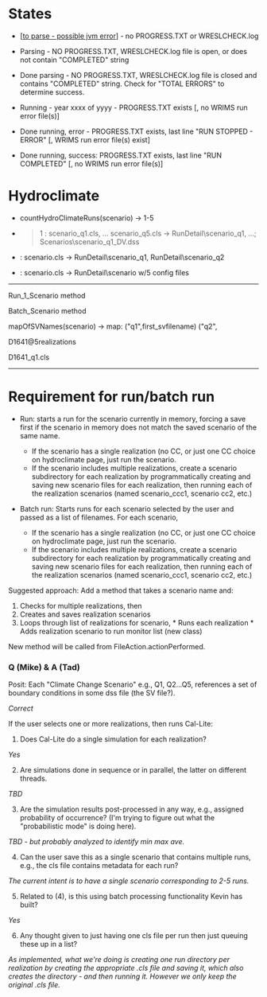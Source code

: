 # States #

  * [[to parse - possible jvm error](Ready.md)] - no PROGRESS.TXT or WRESLCHECK.log


  * Parsing - NO PROGRESS.TXT, WRESLCHECK.log file is open, or does not contain "COMPLETED" string


  * Done parsing - NO PROGRESS.TXT, WRESLCHECK.log file is closed and contains "COMPLETED" string. Check for "TOTAL ERRORS" to determine success.


  * Running - year xxxx of yyyy - PROGRESS.TXT exists [, no WRIMS run error file(s)]


  * Done running, error - PROGRESS.TXT exists, last line "RUN STOPPED - ERROR" [, WRIMS run error file(s) exist]


  * Done running, success: PROGRESS.TXT exists, last line "RUN COMPLETED" [, no WRIMS run error file(s)]


# Hydroclimate #

  * countHydroClimateRuns(scenario) -> 1-5

  * >1 : scenario\_q1.cls, ... scenario\_q5.cls -> RunDetail\scenario\_q1, ...; Scenarios\scenario\_q1\_DV.dss

  * : scenario.cls -> RunDetail\scenario\_q1, RunDetail\scenario\_q2

  * : scenario.cls -> RunDetail\scenario w/5 config files

---

Run\_1\_Scenario method

Batch\_Scenario method

mapOfSVNames(scenario) -> map: ("q1",first\_svfilename) ("q2",


D1641@5realizations

D1641\_q1.cls

---

# Requirement for run/batch run #

  * Run: starts a run for the scenario currently in memory, forcing a save first if the scenario in memory does not match the saved scenario of the same name.
    * If the scenario has a single realization (no CC, or just one CC choice on hydroclimate page, just run the scenario.
    * If the scenario includes multiple realizations, create a scenario subdirectory for each realization by programmatically creating and saving new scenario files for each realization, then running each of the realization scenarios (named scenario\_ccc1, scenario cc2, etc.)

  * Batch run: Starts runs for each scenario selected by the user and passed as a list of filenames. For each scenario,
    * If the scenario has a single realization (no CC, or just one CC choice on hydroclimate page, just run the scenario.
    * If the scenario includes multiple realizations, create a scenario subdirectory for each realization by programmatically creating and saving new scenario files for each realization, then running each of the realization scenarios (named scenario\_ccc1, scenario cc2, etc.)

Suggested approach: Add a method that takes a scenario name and:

  1. Checks for multiple realizations, then
  1. Creates and saves realization scenarios
  1. Loops through list of realizations for scenario,
    * Runs each realization
    * Adds realization scenario to run monitor list (new class)

New method will be called from FileAction.actionPerformed.

### Q (Mike) & A (Tad) ###

Posit: Each "Climate Change Scenario" e.g., Q1, Q2...Q5, references a set of boundary conditions in some dss file (the SV file?).

_Correct_

If the user selects one or more realizations, then runs Cal-Lite:

1. Does Cal-Lite do a single simulation for each realization?

_Yes_

2. Are simulations done in sequence or in parallel, the latter on different threads.

_TBD_

3. Are the simulation results post-processed in any way, e.g., assigned probability of occurrence? (I'm trying to figure out what the "probabilistic mode"  is doing here).

_TBD - but probably analyzed to identify min max ave._

4. Can the user save this as a single scenario that contains multiple runs, e.g., the cls file contains metadata for each run?

_The current intent is to have a single scenario corresponding to 2-5 runs._

5. Related to (4), is this using batch processing functionality Kevin has built?

_Yes_

6. Any thought given to just having one cls file per run then just queuing these up in a list?

_As implemented, what we're doing is creating one run directory per realization by creating the appropriate .cls file and saving it, which also creates the directory - and then running it. However we only keep the original .cls file._


